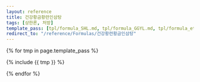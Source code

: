```yaml
---
layout: reference
title: 건강황금황련인삼탕
tags: [상한론, 처방]
template_pass: [tpl/formula_SHL.md, tpl/formula_GGYL.md, tpl/formula_etc.md]
redirect_to: "/reference/Formulas/건강황련황금인삼탕"
---
```



{% for tmp in page.template_pass %}

{% include {{ tmp }} %}

{% endfor %}
